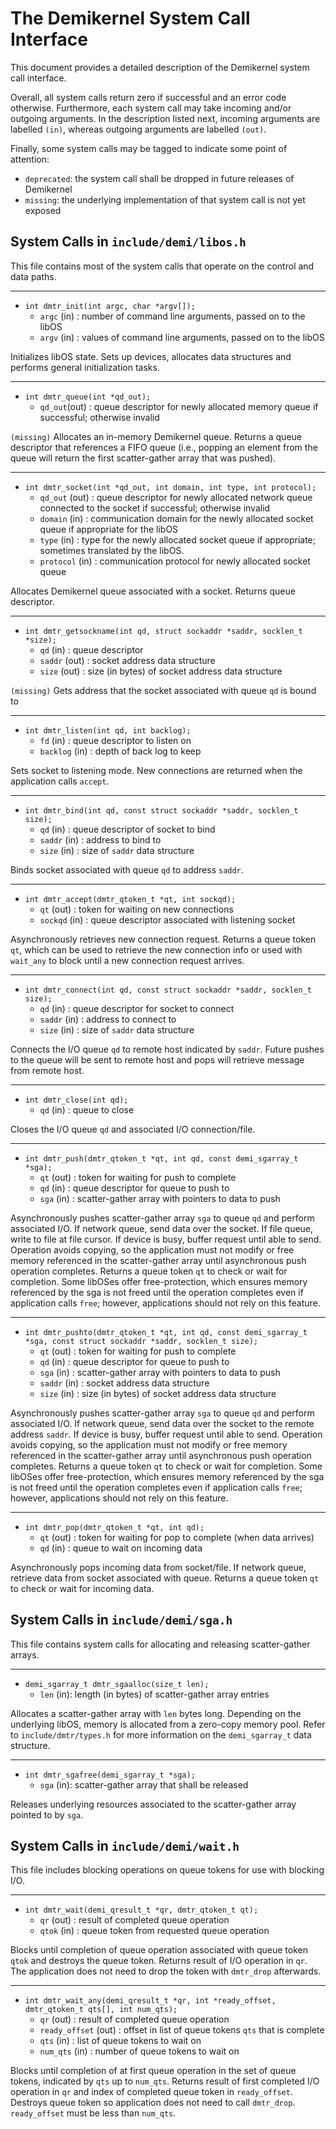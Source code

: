 The Demikernel System Call Interface
=====================================

This document provides a detailed description of the Demikernel system call
interface.

Overall, all system calls return zero if successful and an error code otherwise.
Furthermore, each system call may take incoming and/or outgoing arguments. In
the description listed next, incoming arguments are labelled `(in)`, whereas
outgoing arguments are labelled `(out)`.

Finally, some system calls may be tagged to indicate some point of attention:
- `deprecated`: the system call shall be dropped in future releases of Demikernel
- `missing`: the underlying implementation of that system call is not yet exposed


System Calls in `include/demi/libos.h`
--------------------------------------

This file contains most of the system calls that operate on the control and data
paths.

----

* `int dmtr_init(int argc, char *argv[]);`
  * `argc` (in) : number of command line arguments, passed on to the libOS
  * `argv` (in) : values of command line arguments, passed on to the libOS

Initializes libOS state. Sets up devices, allocates data structures and performs
general initialization tasks.

----

* `int dmtr_queue(int *qd_out);`
  * `qd_out`(out) : queue descriptor for newly allocated memory queue
    if successful; otherwise invalid

 `(missing)` Allocates an in-memory Demikernel queue. Returns a queue descriptor
 that references a FIFO queue (i.e., popping an element from the queue will
 return the first scatter-gather array that was pushed).

----

* `int dmtr_socket(int *qd_out, int domain, int type, int protocol);`
  * `qd_out` (out) : queue descriptor for newly allocated network
    queue connected to the socket if successful; otherwise invalid
  * `domain` (in) : communication domain for the newly allocated
    socket queue if appropriate for the libOS
  * `type` (in) : type for the newly allocated socket queue if
    appropriate; sometimes translated by the libOS.
  * `protocol` (in) : communication protocol for newly allocated
    socket queue

Allocates Demikernel queue associated with a socket. Returns queue descriptor.

----

* `int dmtr_getsockname(int qd, struct sockaddr *saddr, socklen_t *size);`
  * `qd` (in) : queue descriptor
  * `saddr` (out) : socket address data structure
  * `size` (out) : size (in bytes) of socket address data structure

`(missing)` Gets address that the socket associated with queue `qd` is bound to

----

* `int dmtr_listen(int qd, int backlog);`
  * `fd` (in) : queue descriptor to listen on
  * `backlog` (in) : depth of back log to keep

Sets socket to listening mode.  New connections are returned when the
application calls `accept`.

----

* `int dmtr_bind(int qd, const struct sockaddr *saddr, socklen_t size);`
  * `qd` (in) : queue descriptor of socket to bind
  * `saddr` (in) : address to bind to
  * `size` (in) : size of `saddr` data structure

Binds socket associated with queue `qd` to address `saddr`.

----

* `int dmtr_accept(dmtr_qtoken_t *qt, int sockqd);`
  * `qt` (out) : token for waiting on new connections
  * `sockqd` (in) : queue descriptor associated with listening socket

Asynchronously retrieves new connection request.  Returns a queue token `qt`,
which can be used to retrieve the new connection info or used with `wait_any` to
block until a new connection request arrives.

----

* `int dmtr_connect(int qd, const struct sockaddr *saddr, socklen_t size);`
  * `qd` (in) : queue descriptor for socket to connect
  * `saddr` (in) : address to connect to
  * `size` (in) : size of `saddr` data structure

Connects the I/O queue `qd` to remote host indicated by `saddr`.  Future pushes
to the queue will be sent to remote host and pops will retrieve message from
remote host.

----

* `int dmtr_close(int qd);`
  * `qd` (in) : queue to close

Closes the I/O queue `qd` and associated I/O connection/file.

----

* `int dmtr_push(dmtr_qtoken_t *qt, int qd, const demi_sgarray_t *sga);`
  * `qt` (out) : token for waiting for push to complete
  * `qd` (in) : queue descriptor for queue to push to
  * `sga` (in) : scatter-gather array with pointers to data to push

Asynchronously pushes scatter-gather array `sga` to queue `qd` and perform
associated I/O.  If network queue, send data over the socket.  If file queue,
write to file at file cursor.  If device is busy, buffer request until able to
send.  Operation avoids copying, so the application must not modify or free
memory referenced in the scatter-gather array until asynchronous push operation
completes. Returns a queue token `qt` to check or wait for completion.  Some
libOSes offer free-protection, which ensures memory referenced by the sga is not
freed until the operation completes even if application calls `free`; however,
applications should not rely on this feature.

----

* `int dmtr_pushto(dmtr_qtoken_t *qt, int qd, const demi_sgarray_t *sga, const struct sockaddr *saddr, socklen_t size);`
  * `qt` (out) : token for waiting for push to complete
  * `qd` (in) : queue descriptor for queue to push to
  * `sga` (in) : scatter-gather array with pointers to data to push
  * `saddr` (in) : socket address data structure
  * `size` (in) : size (in bytes) of socket address data structure

Asynchronously pushes scatter-gather array `sga` to queue `qd` and perform
associated I/O.  If network queue, send data over the socket to the remote
address `saddr`. If device is busy, buffer request until able to send.
Operation avoids copying, so the application must not modify or free memory
referenced in the scatter-gather array until asynchronous push operation
completes. Returns a queue token `qt` to check or wait for completion.  Some
libOSes offer free-protection, which ensures memory referenced by the sga is not
freed until the operation completes even if application calls `free`; however,
applications should not rely on this feature.

----

* `int dmtr_pop(dmtr_qtoken_t *qt, int qd);`
  * `qt` (out) : token for waiting for pop to complete (when
    data arrives)
  * `qd` (in) : queue to wait on incoming data

Asynchronously pops incoming data from socket/file.  If network queue, retrieve
data from socket associated with queue.  Returns a queue token `qt` to check or
wait for incoming data.

System Calls in `include/demi/sga.h`
--------------------------------------

This file contains system calls for allocating and releasing scatter-gather
arrays.

----

* `demi_sgarray_t dmtr_sgaalloc(size_t len);`
  * `len` (in): length (in bytes) of scatter-gather array entries

Allocates a scatter-gather array with `len` bytes long. Depending on the
underlying libOS, memory is allocated from a zero-copy memory pool. Refer to
`include/dmtr/types.h` for more information on the `demi_sgarray_t` data
structure.

----

* `int dmtr_sgafree(demi_sgarray_t *sga);`
  * `sga` (in): scatter-gather array that shall be released

Releases underlying resources associated to the scatter-gather array pointed to
by `sga`.

System Calls in `include/demi/wait.h`
--------------------------------------

This file includes blocking operations on queue tokens for use with blocking
I/O.

----

* `int dmtr_wait(demi_qresult_t *qr, dmtr_qtoken_t qt);`
  * `qr` (out) : result of completed queue operation
  * `qtok` (in) : queue token from requested queue operation

Blocks until completion of queue operation associated with queue token `qtok`
and destroys the queue token.  Returns result of I/O operation in `qr`.  The
application does not need to drop the token with `dmtr_drop` afterwards.

----

* `int dmtr_wait_any(demi_qresult_t *qr, int *ready_offset, dmtr_qtoken_t qts[], int num_qts);`
  * `qr` (out) : result of completed queue operation
  * `ready_offset` (out) : offset in list of queue tokens `qts` that
    is complete
  * `qts` (in) : list of queue tokens to wait on
  * `num_qts` (in) : number of queue tokens to wait on

Blocks until completion of at first queue operation in the set of queue tokens,
indicated by `qts` up to `num_qts`.  Returns result of first completed I/O
operation in `qr` and index of completed queue token in `ready_offset`. Destroys
queue token so application does not need to call `dmtr_drop`.  `ready_offset`
must be less than `num_qts`.
